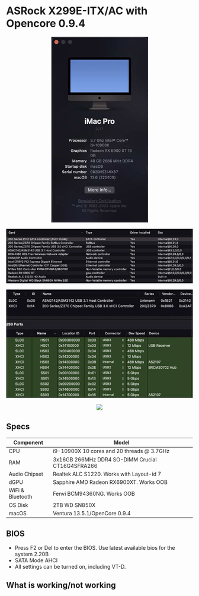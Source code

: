 # ASRock X299E-ITX/AC with Opencore 0.9.4
<p align="center">
  <img src="Docs/AboutThisMac.jpg" align=center">
 </p>
 <p align="center">
  <img src="Docs/PCI.jpg" align=center">
 </p>
 <p align="center">
  <img src="Docs/USB.jpg" align=center">
 </p>
 <p align="center">
  <img src="Docs/Peripherals.jgp" align=center">
 </p>
  </p>

## Specs
| **Component** | **Model** |
| ------------- | --------- |
| CPU | i9-10900X 10 cores and 20 threads @ 3.7GHz |
| RAM | 3x16GB 266MHz DDR4 SO-DIMM Crucial CT16G4SFRA266 |
| Audio Chipset | Realtek ALC S1220. Works with Layout-id 7 |
| dGPU | Sapphire AMD Radeon RX6900XT. Works OOB |
| WiFi & Bluetooth | Fenvi BCM94360NG. Works OOB |
| OS Disk | 2TB WD SN850X |
| macOS | Ventura 13.5.1/OpenCore 0.9.4

## BIOS
- Press F2 or Del to enter the BIOS. Use latest available bios for the system 2.20B
- SATA Mode AHCI
- All settings can be turned on, including VT-D.


## What is working/not working

